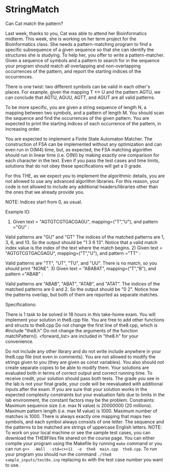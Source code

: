 # StringMatch
Can Cat match the pattern?

Last week, thanks to you, Cat was able to attend her Bioinformatics midterm. This week, she is working on her term project for the Bioinformatics class. She needs a pattern-matching program to find a specific subsequence of a given sequence so that she can identify the structures she is studying. To help her, you offer to write a pattern-matcher. Given a sequence of symbols and a pattern to search for in the sequence your program should match all overlapping and non-overlapping occurrences of the pattern, and report the starting indices of the occurrences. 

There is one twist: two different symbols can be valid in each other's places. For example, given the mapping T <-> U and the pattern AGTU, we can conclude that AGTU, AGUU, AGTT, and AGUT are all valid patterns.

To be more specific, you are given a string sequence of length N, a mapping between two symbols, and a pattern of length M. You should scan the sequence and find the occurrences of the given pattern. You are expected to print the starting indices of each occurrence of the pattern, in increasing order.

You are expected to implement a Finite State Automaton Matcher. The construction of FSA can be implemented without any optimization and can even run in O(M4) time, but, as expected, the FSA matching algorithm should run in linear time (i.e. O(N)) by making exactly one comparison for each character in the text. Even if you pass the test cases and time limits, solutions that do not obey these specifications will get a 0 grade.

For this THE, as we expect you to implement the algorithmic details, you are not allowed to use any advanced algorithm libraries. For this reason, your code is not allowed to include any additional headers/libraries other than the ones that we already provide you.

NOTE: Indices start from 0, as usual.

Example IO:
1) Given text = "AGTGTCGTGACGAGU", mapping=("T","U"), and pattern ="GU" :

Valid patterns are "GU" and "GT"
The indices of the matched patterns are 1, 3, 6, and 13. So the output should be
"1 3 6 13". 
Notice that a valid match index value is the index of the text where the match begins.
2) Given text = "AGTGTCGTGACGAGU", mapping=("T","U"), and pattern ="TT" :

Valid patterns are "TT", "UT", "TU", and "UU".
There is no match, so you should print "NONE".
3) Given text = "ABABAT", mapping=("T","B"), and pattern ="ABAB" :

Valid patterns are "ABAB", "ABAT", "ATAB", and "ATAT".
The indices of the matched patterns are 0 and 2. So the output should be "0 2". 
Notice how the patterns overlap, but both of them are reported as separate matches.

Specifications:

There is 1 task to be solved in 18 hours in this take-home exam.
You will implement your solution in the8.cpp file.
You are free to add other functions and structs to the8.cpp
Do not change the first line of the8.cpp, which is #include "the8.h"
Do not change the arguments of the function matchPattern(). 
<iostream>
<climits>
<cmath>
<string>
<ctime>
<string>
<vector>
<array>
<list>
<forward_list>
<cmath>
<random>
<cstring>
<cstdlib>
are included in "the8.h" for your convenience.

Do not include any other library and do not write include anywhere in your the8.cpp file (not even in comments).
You are not allowed to modify the strings given to you (they are given as const variables). You also should not create separate copies to be able to modify them.
Your solutions are evaluated both in terms of correct output and correct running time. To receive credit, your solution should pass both tests.
The grade you see in the lab is not your final grade, your code will be reevaluated with additional inputs after the exam.
If you are sure that your solution works in the expected complexity constraints but your evaluation fails due to limits in the lab environment, the constant factors may be the problem.
Constraints:
Maximum sequence size (i.e. max N value) is 20000000 (20 millions).
Maximum pattern length (i.e. max M value) is 1000.
Maximum number of matches is 1000.
There is always exactly one mapping that maps two symbols, and each symbol always consists of one letter.
The sequence and the patterns to be matched are strings of uppercase English letters.
NOTE: To work on your local machine or see the sample test cases, you can download the THE8Files file shared on the course page. You can either compile your program using the Makefile by running `make` command or you can run `g++  -Wall  -std=c++11  -o  the8  main.cpp  the8.cpp`. To run your program you should run the command `./the8  sample_inputs/test0x.inp` replacing `0x` with the test case number you want to use.

